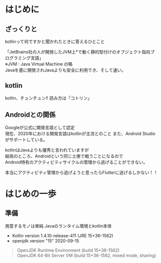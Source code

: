 # はじめに

## ざっくりと

kotlinって何ですかと聞かれたときに答えるひとこと  

「JetBrains社の人が開発したJVM上*で動く静的型付けのオブジェクト指向プログラミング言語」    
※JVM : Java Virtual Machine の略  
Javaを基に開発されJavaよりも安全に利用でき、そして速い。  

## kotlin
kotlin、チュンチュン!!
読み方は「コトリン」

## Androidとの関係

Googleが公式に開発言語として認定  
現在、2020年における開発言語はkotlinが主流とのこと
また、Android Studioがサポートしている。

kotlinはJavaよりも優秀と言われていますが  
結局のところ、Androidという同じ土俵で戦うことになるので  
Android特有のアクティビティサイクルの管理から逃げることができない。  

本当にアクティビティ管理から逃げようと思ったらFlutterに逃げるしかない！！  

# はじめの一歩

## 準備
用意するモノは単純
Javaのランタイム環境とkotlin本体

- Kotlin version 1.4.10-release-411 (JRE 15+36-1562)
- openjdk version "15" 2020-09-15

> OpenJDK Runtime Environment (build 15+36-1562)  
> OpenJDK 64-Bit Server VM (build 15+36-1562, mixed mode, sharing)



